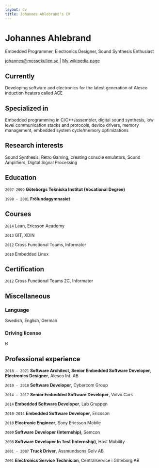 ```yaml
---
layout: cv
title: Johannes Ahlebrand's CV
---
```

# Johannes Ahlebrand
Embedded Programmer, Electronics Designer, Sound Synthesis Enthusiast

<div id="webaddress">
<a href="johannes@mossekullen.se">johannes@mossekullen.se</a>
| <a href="http://en.wikipedia.org/wiki/Isaac_Newton">My wikipedia page</a>
</div>


## Currently

Developing software and electronics for the latest generation of Alesco induction heaters called ACE

## Specialized in

Embedded programming in C/C++/assembler, digital sound synthesis, low level communication stacks and protocols, device drivers, memory management, embedded system cycle/memory optimizations


## Research interests

Sound Synthesis, Retro Gaming, creating console emulators, Sound Amplifiers, Digital Signal Processing


## Education

`2007-2009`
__Göteborgs Tekniska Institut (Vocational Degree)__

`1998 - 2001`
__Frölundagymnasiet__


## Courses

`2014`
Lean, Ericsson Academy

`2013`
GIT, XDIN

`2012`
Cross Functional Teams, Informator

`2010`
Embedded Linux


## Certification

`2012`
Cross Functional Teams 2C, Informator


## Miscellaneous

### Language

Swedish, English, German

### Driving license

B


## Professional experience

`2018 - 2021`
__Software Architect, Senior Embedded Software Developer, Electronics Designer__, Alesco Int. AB

`2010 - 2018`
__Software Developer__, Cybercom Group

`2014 - 2017`
__Senior Embedded Software Developer__,  Volvo Cars

`2014`
__Embedded Software Developer__, Lab Gruppen

`2010-2014`
__Embedded Software Developer__, Ericsson

`2010`
__Electronic Engineer__, Sony Ericsson Mobile

`2009`
__Software Developer (Internship)__, Semcon

`2008`
__Software Developer In Test (Internship)__, Host Mobility

`2001 - 2007`
__Truck Driver__, Assmundsons Golv AB

`2001`
__Electronics Service Technician__, Centralservice i Göteborg AB



<!-- ### Footer

Last updated: August 2021 -->


